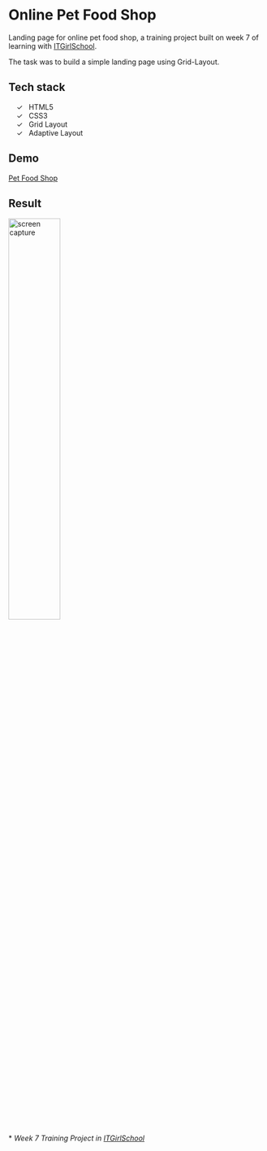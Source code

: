 # Online Pet Food Shop

Landing page for online pet food shop, a training project built on week 7 of learning with [ITGirlSchool].

The task was to build a simple landing page using Grid-Layout.

## Tech stack

&nbsp;&nbsp;&nbsp;&nbsp;&check;&nbsp;&nbsp; HTML5<br>
&nbsp;&nbsp;&nbsp;&nbsp;&check;&nbsp;&nbsp; CSS3<br>
&nbsp;&nbsp;&nbsp;&nbsp;&check;&nbsp;&nbsp; Grid Layout<br>
&nbsp;&nbsp;&nbsp;&nbsp;&check;&nbsp;&nbsp; Adaptive Layout<br>

## Demo
[Pet Food Shop]

## Result

<img width="45%" alt="screen capture" src="../main/assets/img/captureweb.jpeg">

<br><br> 
\* _Week 7 Training Project in [ITGirlSchool]_ 
  

   [ITGirlSchool]: <https://itgirlschool.com/en>
   [Pet Food Shop]: <https://alenagm.github.io/Zooov/>
